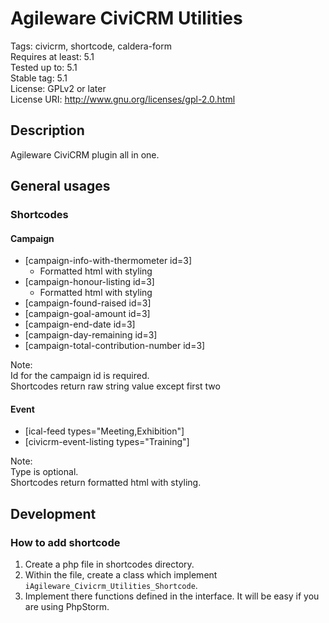 # Agileware CiviCRM Utilities
Tags: civicrm, shortcode, caldera-form  
Requires at least: 5.1  
Tested up to: 5.1  
Stable tag: 5.1  
License: GPLv2 or later  
License URI: http://www.gnu.org/licenses/gpl-2.0.html  

## Description
Agileware CiviCRM plugin all in one.

## General usages
### Shortcodes
#### Campaign
 - [campaign-info-with-thermometer id=3]
    * Formatted html with styling
 - [campaign-honour-listing id=3]
    * Formatted html with styling
 - [campaign-found-raised id=3]
 - [campaign-goal-amount id=3]
 - [campaign-end-date id=3]
 - [campaign-day-remaining id=3]
 - [campaign-total-contribution-number id=3]  
 
Note:  
Id for the campaign id is required.  
Shortcodes return raw string value except first two

#### Event
 - [ical-feed types="Meeting,Exhibition"]
 - [civicrm-event-listing types="Training"]
 
Note:  
Type is optional.  
Shortcodes return formatted html with styling.

## Development
### How to add shortcode
1. Create a php file in shortcodes directory.
1. Within the file, create a class which implement `iAgileware_Civicrm_Utilities_Shortcode`.
1. Implement there functions defined in the interface. It will be easy if you are using PhpStorm.
